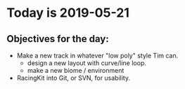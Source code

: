 # Today is 2019-05-21

## Objectives for the day:

- Make a new track in whatever "low poly" style Tim can.
  - design a new layout with curve/line loop.
  - make a new biome / environment
- RacingKit into Git, or SVN, for usability.
